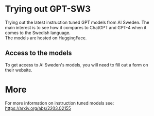 # Trying out GPT-SW3
Trying out the latest instruction tuned GPT models from AI Sweden. The main interest is to see how it compares to ChatGPT and GPT-4 when it comes to the Swedish language. 
<br>
The models are hosted on HuggingFace.

## Access to the models
To get access to AI Sweden's models, you will need to fill out a form on their website.

# More
For more information on instruction tuned models see: https://arxiv.org/abs/2203.02155
